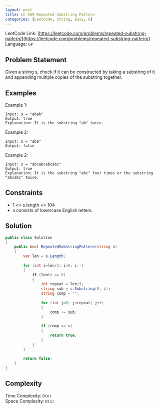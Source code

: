 ```yaml
---
layout: post
title: LC 459 Repeated Substring Pattern
categories: [LeetCode, String, Easy, G]
---
```


LeetCode Link: [https://leetcode.com/problems/repeated-substring-pattern/](https://leetcode.com/problems/repeated-substring-pattern/)  
Language: `C#`

## Problem Statement

Given a string s, check if it can be constructed by taking a substring of it and appending multiple copies of the substring together.

## Examples

Example 1:

```
Input: s = "abab"
Output: true
Explanation: It is the substring "ab" twice.
```

Example 2:

```
Input: s = "aba"
Output: false
```

Example 2:

```
Input: s = "abcabcabcabc"
Output: true
Explanation: It is the substring "abc" four times or the substring "abcabc" twice.
```

## Constraints  

* 1 <= s.length <= 104
* s consists of lowercase English letters.

## Solution

``` csharp
public class Solution 
{
    public bool RepeatedSubstringPattern(string s)
    {        
        var len = s.Length;        
        
        for (int i=len/2; i>0; i--)
        {
            if (len%i == 0)
            {
                int repeat = len/i;                
                string sub = s.Substring(0, i);
                string comp = "";
                
                for (int j=0; j<repeat; j++)
                {
                    comp += sub;
                }
                
                if (comp == s)
                {
                    return true;
                }
            }
        }
        
        return false;        
    }
}
```

## Complexity

Time Complexity: `O(n)`  
Space Complexity: `O(1)`  
